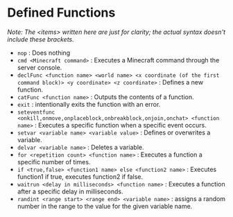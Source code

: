 # Defined Functions
*Note: The \<items\> written here are just for clarity; the actual syntax doesn't include these brackets.*

- `nop` : Does nothing
- `cmd <Minecraft command>` : Executes a Minecraft command through the server console.
- `declFunc <function name> <world name> <x coordinate (of the first command block)> <y coordinate> <z coordinate>` : Defines a new function.
- `catFunc <function name>` : Outputs the contents of a function.
- `exit` : intentionally exits the function with an error.
- `seteventfunc <onkill,onmove,onplaceblock,onbreakblock,onjoin,onchat> <function name>` : Executes a specific function when a specific event occurs.
- `setvar <variable name> <variable value>` : Defines or overwrites a variable.
- `delvar <variable name>` : Deletes a variable.
- `for <repetition count> <function name>` : Executes a function a specific number of times.
- `if <true,false> <function1 name> else <function2 name>` : Executes function1 if true, executes function2 if false.
- `waitrun <delay in milliseconds> <function name>` : Executes a function after a specific delay in milliseconds.
- `randint <range start> <range end> <variable name>` : assigns a random number in the range to the value for the given variable name.
